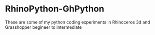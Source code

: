 # RhinoPython-GhPython
These are some of my python coding experiments in Rhinoceros 3d and Grasshopper begineer to intermediate
